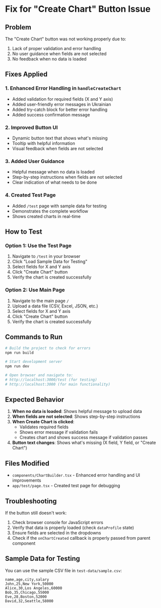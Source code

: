 # Fix for "Create Chart" Button Issue

## Problem
The "Create Chart" button was not working properly due to:
1. Lack of proper validation and error handling
2. No user guidance when fields are not selected
3. No feedback when no data is loaded

## Fixes Applied

### 1. Enhanced Error Handling in `handleCreateChart`
- Added validation for required fields (X and Y axis)
- Added user-friendly error messages in Ukrainian
- Added try-catch block for better error handling
- Added success confirmation message

### 2. Improved Button UI
- Dynamic button text that shows what's missing
- Tooltip with helpful information
- Visual feedback when fields are not selected

### 3. Added User Guidance
- Helpful message when no data is loaded
- Step-by-step instructions when fields are not selected
- Clear indication of what needs to be done

### 4. Created Test Page
- Added `/test` page with sample data for testing
- Demonstrates the complete workflow
- Shows created charts in real-time

## How to Test

### Option 1: Use the Test Page
1. Navigate to `/test` in your browser
2. Click "Load Sample Data for Testing"
3. Select fields for X and Y axis
4. Click "Create Chart" button
5. Verify the chart is created successfully

### Option 2: Use Main Page
1. Navigate to the main page `/`
2. Upload a data file (CSV, Excel, JSON, etc.)
3. Select fields for X and Y axis
4. Click "Create Chart" button
5. Verify the chart is created successfully

## Commands to Run

```bash
# Build the project to check for errors
npm run build

# Start development server
npm run dev

# Open browser and navigate to:
# http://localhost:3000/test (for testing)
# http://localhost:3000 (for main functionality)
```

## Expected Behavior

1. **When no data is loaded**: Shows helpful message to upload data
2. **When fields are not selected**: Shows step-by-step instructions
3. **When Create Chart is clicked**: 
   - Validates required fields
   - Shows error message if validation fails
   - Creates chart and shows success message if validation passes
4. **Button text changes**: Shows what's missing (X field, Y field, or "Create Chart")

## Files Modified

- `components/ChartBuilder.tsx` - Enhanced error handling and UI improvements
- `app/test/page.tsx` - Created test page for debugging

## Troubleshooting

If the button still doesn't work:

1. Check browser console for JavaScript errors
2. Verify that data is properly loaded (check `dataProfile` state)
3. Ensure fields are selected in the dropdowns
4. Check if the `onChartCreated` callback is properly passed from parent component

## Sample Data for Testing

You can use the sample CSV file in `test-data/sample.csv`:
```csv
name,age,city,salary
John,25,New York,50000
Alice,30,Los Angeles,60000
Bob,35,Chicago,55000
Eve,28,Boston,52000
David,32,Seattle,58000
```
